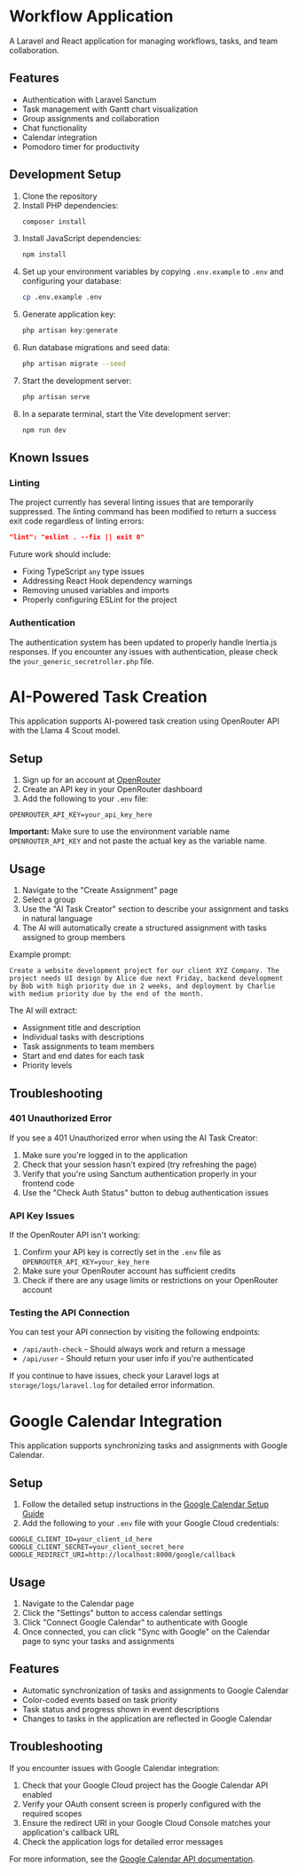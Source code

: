 # Workflow Application

A Laravel and React application for managing workflows, tasks, and team collaboration.

## Features

- Authentication with Laravel Sanctum
- Task management with Gantt chart visualization
- Group assignments and collaboration
- Chat functionality
- Calendar integration
- Pomodoro timer for productivity

## Development Setup

1. Clone the repository
2. Install PHP dependencies:
    ```bash
    composer install
    ```
3. Install JavaScript dependencies:
    ```bash
    npm install
    ```
4. Set up your environment variables by copying `.env.example` to `.env` and configuring your database:
    ```bash
    cp .env.example .env
    ```
5. Generate application key:
    ```bash
    php artisan key:generate
    ```
6. Run database migrations and seed data:
    ```bash
    php artisan migrate --seed
    ```
7. Start the development server:
    ```bash
    php artisan serve
    ```
8. In a separate terminal, start the Vite development server:
    ```bash
    npm run dev
    ```

## Known Issues

### Linting

The project currently has several linting issues that are temporarily suppressed. The linting command has been modified to return a success exit code regardless of linting errors:

```json
"lint": "eslint . --fix || exit 0"
```

Future work should include:

- Fixing TypeScript `any` type issues
- Addressing React Hook dependency warnings
- Removing unused variables and imports
- Properly configuring ESLint for the project

### Authentication

The authentication system has been updated to properly handle Inertia.js responses. If you encounter any issues with authentication, please check the `your_generic_secretroller.php` file.

# AI-Powered Task Creation

This application supports AI-powered task creation using OpenRouter API with the Llama 4 Scout model.

## Setup

1. Sign up for an account at [OpenRouter](https://openrouter.ai/)
2. Create an API key in your OpenRouter dashboard
3. Add the following to your `.env` file:

```
OPENROUTER_API_KEY=your_api_key_here
```

**Important:** Make sure to use the environment variable name `OPENROUTER_API_KEY` and not paste the actual key as the variable name.

## Usage

1. Navigate to the "Create Assignment" page
2. Select a group
3. Use the "AI Task Creator" section to describe your assignment and tasks in natural language
4. The AI will automatically create a structured assignment with tasks assigned to group members

Example prompt:

```
Create a website development project for our client XYZ Company. The project needs UI design by Alice due next Friday, backend development by Bob with high priority due in 2 weeks, and deployment by Charlie with medium priority due by the end of the month.
```

The AI will extract:

- Assignment title and description
- Individual tasks with descriptions
- Task assignments to team members
- Start and end dates for each task
- Priority levels

## Troubleshooting

### 401 Unauthorized Error

If you see a 401 Unauthorized error when using the AI Task Creator:

1. Make sure you're logged in to the application
2. Check that your session hasn't expired (try refreshing the page)
3. Verify that you're using Sanctum authentication properly in your frontend code
4. Use the "Check Auth Status" button to debug authentication issues

### API Key Issues

If the OpenRouter API isn't working:

1. Confirm your API key is correctly set in the `.env` file as `OPENROUTER_API_KEY=your_key_here`
2. Make sure your OpenRouter account has sufficient credits
3. Check if there are any usage limits or restrictions on your OpenRouter account

### Testing the API Connection

You can test your API connection by visiting the following endpoints:

- `/api/auth-check` - Should always work and return a message
- `/api/user` - Should return your user info if you're authenticated

If you continue to have issues, check your Laravel logs at `storage/logs/laravel.log` for detailed error information.

# Google Calendar Integration

This application supports synchronizing tasks and assignments with Google Calendar.

## Setup

1. Follow the detailed setup instructions in the [Google Calendar Setup Guide](./GOOGLE_CALENDAR_SETUP.md)
2. Add the following to your `.env` file with your Google Cloud credentials:

```
GOOGLE_CLIENT_ID=your_client_id_here
GOOGLE_CLIENT_SECRET=your_client_secret_here
GOOGLE_REDIRECT_URI=http://localhost:8000/google/callback
```

## Usage

1. Navigate to the Calendar page
2. Click the "Settings" button to access calendar settings
3. Click "Connect Google Calendar" to authenticate with Google
4. Once connected, you can click "Sync with Google" on the Calendar page to sync your tasks and assignments

## Features

- Automatic synchronization of tasks and assignments to Google Calendar
- Color-coded events based on task priority
- Task status and progress shown in event descriptions
- Changes to tasks in the application are reflected in Google Calendar

## Troubleshooting

If you encounter issues with Google Calendar integration:

1. Check that your Google Cloud project has the Google Calendar API enabled
2. Verify your OAuth consent screen is properly configured with the required scopes
3. Ensure the redirect URI in your Google Cloud Console matches your application's callback URL
4. Check the application logs for detailed error messages

For more information, see the [Google Calendar API documentation](https://developers.google.com/calendar/api/guides/overview).

